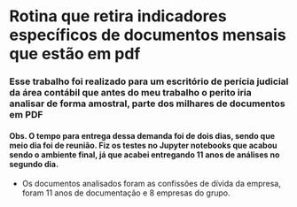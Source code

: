# Rotina que retira indicadores específicos de documentos mensais que estão em pdf
### Esse trabalho foi realizado para um escritório de perícia judicial da área contábil que antes do meu trabalho o perito iria analisar de forma amostral, parte dos milhares de documentos em PDF
#### Obs. O tempo para entrega dessa demanda foi de dois dias, sendo que meio dia foi de reunião. Fiz os testes no Jupyter notebooks que acabou sendo o ambiente final, já que acabei entregando 11 anos de análises no segundo dia. 

* Os documentos analisados foram as confissões de dívida da empresa, foram 11 anos de documentação e 8 empresas do grupo.
